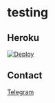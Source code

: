 # testing


## Heroku 

[![Deploy](https://www.herokucdn.com/deploy/button.svg)](https://heroku.com/deploy)

## Contact 

[Telegram](https://t.me/html_iq)
